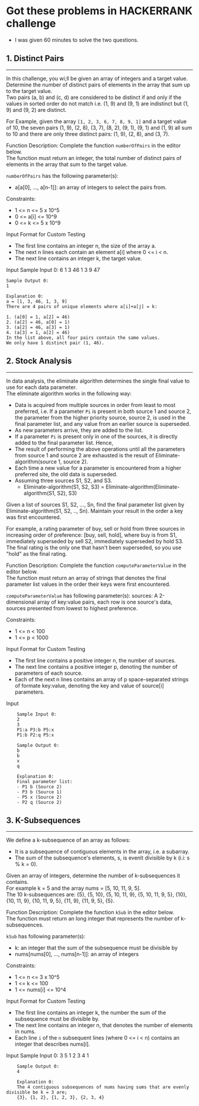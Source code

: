 # Got these problems in HACKERRANK challenge

- I was given 60 minutes to solve the two questions.    


## 1. Distinct Pairs
-----
In this challenge, you wi;ll be given an array of integers and a target value.  
Determine the number of distinct pairs of elements in the array that sum up to the target value.  
Two pairs (a, b) and (c, d) are considered to be distinct if and only if the values in sorted order do not match i.e. (1, 9) and (9, 1) are indistinct but (1, 9) and (9, 2) are distinct.  

For Example, given the array `[1, 2, 3, 6, 7, 8, 9, 1]` and a target value of 10, the seven pairs (1, 9), (2, 8), (3, 7), (8, 2), (9, 1), (9, 1) and (1, 9) all sum to 10 and there are only three distinct pairs: (1, 9), (2, 8), and (3, 7).


Function Description:
Complete the function `numberOfPairs` in the editor below.  
The function must return an integer, the total number of distinct pairs of elements in the array that sum to the target value.  
 
`numberOfPairs` has the following parameter(s):
- a[a[0], ..., a[n-1]]: an array of integers to select the pairs from.
  
  
Constraints:  
- 1 <= n <= 5 x 10^5
- 0 <= a[i] <= 10^9
- 0 <= k <= 5 x 10^9 
 
Input Format for Custom Testing  

- The first line contains an integer n, the size of the array a.  
- The next n lines each contain an element a[i] where 0 <= i < n.  
- The next line contains an integer k, the target value.  


Input
	Sample Input 0:
	6
	1
	3
	46
	1
	3
	9
	47
	
	Sample Output 0:
	1
	
	Explanation 0:
	a = [1, 3, 46, 1, 3, 9]
	There are 4 pairs of unique elements where a[i]+a[j] = k:
	
	1. (a[0] = 1, a[2] = 46)
	2. (a[2] = 46, a[0] = 1)
	3. (a[2] = 46, a[3] = 1)
	4. (a[3] = 1, a[2] = 46)
	In the list above, all four pairs contain the same values.  
	We only have 1 distinct pair (1, 46).


## 2. Stock Analysis
-----
In data analysis, the eliminate algorithm determines the single final value to use for each data parameter.  
The eliminate algorithm works in the following way:  
- Data is acquired from multiple sources in order from least to most preferred, i.e. If a parameter `Pi` is present in both source 1 and source 2, the parameter from the higher priority source, source 2, is used in the final parameter list, and any value from an earlier source is superseded.  
- As new parameters arrive, they are added to the list.  
- If a parameter `Pi` is present only in one of the sources, it is directly added to the final parameter list. 
Hence, 
- The result of performing the above operations until all the parameters from source 1 and source 2 are exhausted is the result of Eliminate-algorithm(source 1, source 2).   
- Each time a new value for a parameter is encountered from a higher preferred site, the old data is superseded.  
- Assuming three sources S1, S2, and S3.
	- Eliminate-algorithm(S1, S2, S3) = Eliminate-algorithm(Eliminate-algorithm(S1, S2), S3)
	
Given a list of sources S1, S2, ..., Sn, find the final parameter list given by Eliminate-algorithm(S1, S2, .., Sn). Maintain your result in the order a key was first encountered.  

For example, a rating parameter of buy, sell or hold from three sources in increasing order of preference: [buy, sell, hold], where buy is from S1, immediately superseded by sell S2, immediately superseded by hold S3.   
The final rating is the only one that hasn't been superseded, so you use "hold"  as the final rating.  


Function Description:
Complete the function `computeParameterValue` in the editor below.  
The function must return an array of strings that denotes the final parameter list values in the order their keys were first encountered.  

`computeParameterValue` has following parameter(s):
sources: A 2-dimensional  array of key:value pairs, each row is one source's data, sources presented from lowest to highest preference.  
   
Constraints:  
 - 1 <= n < 100
 - 1 <= p < 1000
 
 
Input Format for Custom Testing  

- The first line contains a positive integer n, the number of sources.  
- The next line contains a positive integer p, denoting the number of parameters of each source.    
- Each of the next n lines contains an array of p space-separated strings of formate key:value, denoting the key and value of source[i] parameters.  

 
Input  
 
		Sample Input 0:
		2
		3
		P1:a P3:b P5:x
		P1:b P2:q P5:x

		Sample Output 0:
		b
		b
		x
		q
		
		Explanation 0:
		Final parameter list:
		- P1 b (Source 2)
		- P3 b (Source 1)
		- P5 x (Source 2)
		- P2 q (Source 2)  
		
## 3. K-Subsequences
-----		

We define a k-subsequence of an array as follows:
- It is a subsequence of contiguous elements in the array, i.e. a subarray.  
- The sum of the subsequence's elements, s, is evenlt divisible by k (i.i: s % k = 0).

Given an array of integers, determine the number of k-subsequences it contains.   
For example k = 5 and the array nums = [5, 10, 11, 9, 5].  
The 10 k-subsequences are: {5}, {5, 10}, {5, 10, 11, 9}, {5, 10, 11, 9, 5}, {10}, {10, 11, 9}, {10, 11, 9, 5}, {11, 9}, {11, 9, 5}, {5}.  


Function Description:
Complete the function `kSub` in the editor below.  
The function must return an long integer that represents the number of k-subsequences.  

`kSub` has following parameter(s):
- k: an integer that the sum of the subsequence must be divisible by 
- nums[nums[0], ..., nums[n-1]]: an array of integers
   
Constraints:  
 - 1 <= n <= 3 x 10^5
 - 1 <= k <= 100
 - 1 <= nums[i] <= 10^4
 
 
Input Format for Custom Testing  

- The first line contains an integer k, the number the sum of the subsequence must be divisible by.  
- The next line contains an integer n, that denotes the number of elements in nums.      
- Each line `i` of the `n` subsequent lines (where 0 <= i < n) contains an integer that describes nums[i].   

 
Input 
		Sample Input 0:
		3
		5
		1
		2
		3
		4
		1
		
		Sample Output 0:
		4
		
		Explanation 0:
		The 4 contiguous subsequences of nums having sums that are evenly divisible be k = 3 are;
		{3}, {1, 2}, {1, 2, 3}, {2, 3, 4}